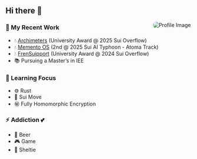 <h2>Hi there 👋</h2>
<img align="right" src="https://github.com/do0x0ob/do0x0ob/assets/153002627/460dd01c-7a0d-4fbf-bca9-749548d10737" alt="Profile Image" style="max-width: 40%; border-radius: 8px;">

<h3>🔨 My Recent Work</h3>
<ul>
  <li>💧 <a href="https://archimeters-do0x0obs-projects.vercel.app/">Archimeters</a> (University Award @ 2025 Sui Overflow)</li>
  <li>💧 <a href="https://memento-os.vercel.app/">Memento OS</a> (2nd @ 2025 Sui AI Typhoon - Atoma Track)</li>
  <li>💧 <a href="https://frensuipport.vercel.app/">FrenSuipport</a> (University Award @ 2024 Sui Overflow)</li>
  <li>📚 Pursuing a Master’s in IEE</li>
</ul>

<h3>🔭 Learning Focus</h3>
<ul>
  <li>⚙️ Rust</li>
  <li>🧊 Sui Move</li>
  <li>㊙ Fully Homomorphic Encryption</li>
</ul>

<h3>⚡ Addiction 💕</h3>
<ul>
  <li>🍺 Beer</li>
  <li>🎮 Game</li>
  <li>🐾 Sheltie</li>
</ul>
